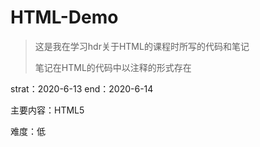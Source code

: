 # HTML-Demo

> 这是我在学习hdr关于HTML的课程时所写的代码和笔记
> 
> 笔记在HTML的代码中以注释的形式存在

strat：2020-6-13
end：2020-6-14

主要内容：HTML5

难度：低